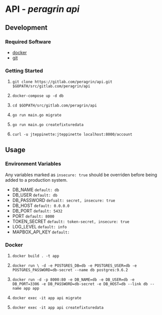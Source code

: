 # API - *peragrin api*

## Development

### Required Software

* [docker](https://docs.docker.com/)
* [git](https://git-scm.com/)

### Getting Started

1. `git clone https://gitlab.com/peragrin/api.git $GOPATH/src/gitlab.com/peragrin/api`

2. `docker-compose up -d db`

3. `cd $GOPATH/src/gitlab.com/peragrin/api`

4. `go run main.go migrate`

5. `go run main.go createfixturedata`

6. `curl -u jteppinette:jteppinette localhost:8000/account`

## Usage

### Environment Variables

Any variables marked as `insecure: true` should be overriden before being added to a production system.

* DB_NAME          `default: db`
* DB_USER          `default: db`
* DB_PASSWORD      `defualt: secret, insecure: true`
* DB_HOST          `default: 0.0.0.0`
* DB_PORT          `default: 5432`
* PORT             `default: 8000`
* TOKEN_SECRET     `default: token-secret, insecure: true`
* LOG_LEVEL        `default: info`
* MAPBOX_API_KEY   `default: `

### Docker

1. `docker build . -t app`

2. `docker run \
      -d
      -e POSTGRES_DB=db
      -e POSTGRES_USER=db
      -e POSTGRES_PASSWORD=db-secret
      --name db
      postgres:9.6.2`

3. `docker run
      -d
      -p 8000:80
      -e DB_NAME=db
      -e DB_USER=db
      -e DB_PORT=3306
      -e DB_PASSWORD=db-secret
      -e DB_HOST=db
      --link db
      --name app
      app`

4. `docker exec -it app api migrate`

5. `docker exec -it app api createfixturedata`
